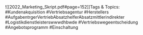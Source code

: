 
![[2022_Marketing_Skript.pdf#page=152]]Tags & Topics:
   #Kundenakquisition
   #Vertriebsagentur
   #Herstellers
   #AufgabentrgerVertriebAbsatzhelferAbsatzmittlerindirekter
   #Logistikdienstleisterswwwdhbwde
   #Vertriebswegeentscheidung
   #Angebotsprogramm
   #Einschaltung